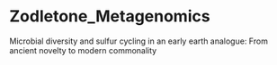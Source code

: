 # Zodletone_Metagenomics
Microbial diversity and sulfur cycling in an early earth analogue: From ancient novelty to modern commonality
